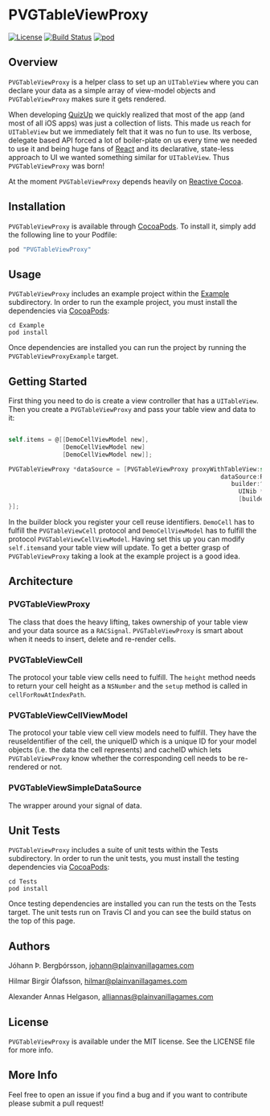 # PVGTableViewProxy

[![License](https://img.shields.io/badge/license-MIT-green.svg)](https://github.com/plain-vanilla-games/PVGTableViewProxy/blob/master/LICENSE)
[![Build Status](https://travis-ci.org/plain-vanilla-games/PVGTableViewProxy.svg)](https://travis-ci.org/plain-vanilla-games/PVGTableViewProxy)
[![pod](https://img.shields.io/cocoapods/v/PVGTableViewProxy.svg)](https://img.shields.io/cocoapods/v/PVGTableViewProxy.svg)

## Overview

`PVGTableViewProxy` is a helper class to set up an `UITableView` where you can declare your data as a simple array of view-model objects and `PVGTableViewProxy` makes sure it gets rendered.

When developing [QuizUp](https://www.quizup.com) we quickly realized that most of the app (and most of all iOS apps) was just a collection of lists. This made us reach for `UITableView` but we immediately felt that it was no fun to use. Its verbose, delegate based API forced a lot of boiler-plate on us every time we needed to use it and being huge fans of [React](https://facebook.github.io/react/) and its declarative, state-less approach to UI we wanted something similar for `UITableView`. Thus `PVGTableViewProxy` was born!

At the moment `PVGTableViewProxy` depends heavily on [Reactive Cocoa](https://github.com/ReactiveCocoa/ReactiveCocoa).

## Installation

`PVGTableViewProxy` is available through [CocoaPods](http://cocoapods.org). To install it, simply add the following line to your Podfile:

```ruby
pod "PVGTableViewProxy"
```

## Usage

`PVGTableViewProxy` includes an example project within the [Example](Example) subdirectory. In order to run the example project, you must install the dependencies via [CocoaPods](http://cocoapods.org/):

    cd Example
    pod install

Once dependencies are installed you can run the project by running the `PVGTableViewProxyExample` target.

## Getting Started

First thing you need to do is create a view controller that has a `UITableView`. Then you create a `PVGTableViewProxy` and pass your table view and data to it:

```objective-c

self.items = @[[DemoCellViewModel new],
               [DemoCellViewModel new]
               [DemoCellViewModel new]];

PVGTableViewProxy *dataSource = [PVGTableViewProxy proxyWithTableView:self.tableView
                                                           dataSource:RACObserve(self, items)
                                                              builder:^(id<PVGTableViewProxyConfig> builder) {
                                                                UINib *nib = [UINib nibWithNibName:@"ExampleNib" bundle:nil];
                                                                [builder registerNib:nib forCellReuseIdentifier:@"exampleNibReuseIdentifier"];
}];
```

In the builder block you register your cell reuse identifiers. `DemoCell` has to fulfill the `PVGTableViewCell` protocol and `DemoCellViewModel` has to fulfill the protocol `PVGTableViewCellViewModel`. Having set this up you can modify `self.items`and your table view will update. To get a better grasp of `PVGTableViewProxy` taking a look at the example project is a good idea.

## Architecture

### PVGTableViewProxy

The class that does the heavy lifting, takes ownership of your table view and your data source as a `RACSignal`. `PVGTableViewProxy` is smart about when it needs to insert, delete and re-render cells.

### PVGTableViewCell

The protocol your table view cells need to fulfill. The `height` method needs to return your cell height as a `NSNumber` and the `setup` method is called in `cellForRowAtIndexPath`.

### PVGTableViewCellViewModel

The protocol your table view cell view models need to fulfill. They have the reuseIdentifier of the cell, the uniqueID which is a unique ID for your model objects (i.e. the data the cell represents) and cacheID which lets `PVGTableViewProxy` know whether the corresponding cell needs to be re-rendered or not.

### PVGTableViewSimpleDataSource

The wrapper around your signal of data.

## Unit Tests

`PVGTableViewProxy` includes a suite of unit tests within the Tests subdirectory. In order to run the unit tests, you must install the testing dependencies via [CocoaPods](http://cocoapods.org/):

    cd Tests
    pod install

Once testing dependencies are installed you can run the tests on the Tests target. The unit tests run on Travis CI and you can see the build status on the top of this page.

## Authors

Jóhann Þ. Bergþórsson, johann@plainvanillagames.com

Hilmar Birgir Ólafsson, hilmar@plainvanillagames.com

Alexander Annas Helgason, alliannas@plainvanillagames.com

## License

`PVGTableViewProxy` is available under the MIT license. See the LICENSE file for more info.

## More Info

Feel free to open an issue if you find a bug and if you want to contribute please submit a pull request!
